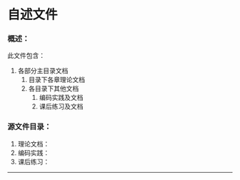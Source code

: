 自述文件
===========================
### 概述：  
此文件包含：
1. 各部分主目录文档
    1. 目录下各章理论文档
	2. 各目录下其他文档
	    1. 编码实践及文档
		2. 课后练习及文档



### 源文件目录：  
1. 理论文档：  
2. 编码实践：  
3. 课后练习：  
****